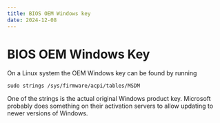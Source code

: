 ```yaml
---
title: BIOS OEM Windows key
date: 2024-12-08
---
```


# BIOS OEM Windows Key

On a Linux system the OEM Windows key can be found by running

```shell
sudo strings /sys/firmware/acpi/tables/MSDM
```

One of the strings is the actual original Windows product key. Microsoft
probably does something on their activation servers to allow updating to newer
versions of Windows.
